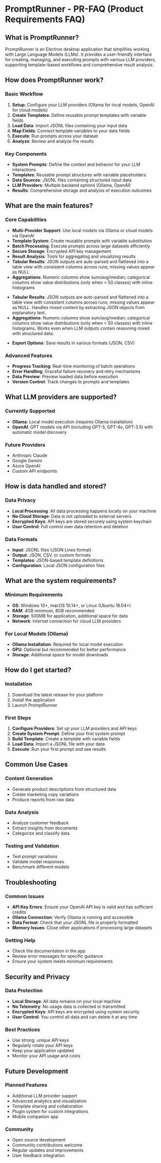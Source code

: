# PromptRunner - PR-FAQ (Product Requirements FAQ)

## What is PromptRunner?
PromptRunner is an Electron desktop application that simplifies working with Large Language Models (LLMs). It provides a user-friendly interface for creating, managing, and executing prompts with various LLM providers, supporting template-based workflows and comprehensive result analysis.

## How does PromptRunner work?

### Basic Workflow
1. **Setup**: Configure your LLM providers (Ollama for local models, OpenAI for cloud models)
2. **Create Templates**: Define reusable prompt templates with variable fields
3. **Load Data**: Import JSONL files containing your input data
4. **Map Fields**: Connect template variables to your data fields
5. **Execute**: Run prompts across your dataset
6. **Analyze**: Review and analyze the results

### Key Components
- **System Prompts**: Define the context and behavior for your LLM interactions
- **Templates**: Reusable prompt structures with variable placeholders
- **Data Sources**: JSONL files containing structured input data
- **LLM Providers**: Multiple backend options (Ollama, OpenAI)
- **Results**: Comprehensive storage and analysis of execution outcomes

## What are the main features?

### Core Capabilities
- **Multi-Provider Support**: Use local models via Ollama or cloud models via OpenAI
- **Template System**: Create reusable prompts with variable substitution
- **Batch Processing**: Execute prompts across large datasets efficiently
- **Secure Storage**: Encrypted API key management
- **Result Analysis**: Tools for aggregating and visualizing results
- **Tabular Results**: JSON outputs are auto-parsed and flattened into a table view with consistent columns across runs; missing values appear as NULL
- **Aggregations**: Numeric columns show sum/avg/median; categorical columns show value distributions (only when < 50 classes) with inline histograms
+ **Tabular Results**: JSON outputs are auto-parsed and flattened into a table view with consistent columns across runs; missing values appear as NULL. Handles mixed content by extracting JSON objects from explanatory text.
+ **Aggregations**: Numeric columns show sum/avg/median; categorical columns show value distributions (only when < 50 classes) with inline histograms. Works even when LLM outputs contain reasoning mixed with structured data.
- **Export Options**: Save results in various formats (JSON, CSV)

### Advanced Features
- **Progress Tracking**: Real-time monitoring of batch operations
- **Error Handling**: Graceful failure recovery and retry mechanisms
- **Data Preview**: Preview loaded data before execution
- **Version Control**: Track changes to prompts and templates

## What LLM providers are supported?

### Currently Supported
- **Ollama**: Local model execution (requires Ollama installation)
- **OpenAI**: GPT models via API (including GPT-5, GPT-4o, GPT-3.5) with automatic model discovery

### Future Providers
- Anthropic Claude
- Google Gemini
- Azure OpenAI
- Custom API endpoints

## How is data handled and stored?

### Data Privacy
- **Local Processing**: All data processing happens locally on your machine
- **No Cloud Storage**: Data is not uploaded to external servers
- **Encrypted Keys**: API keys are stored securely using system keychain
- **User Control**: Full control over data retention and deletion

### Data Formats
- **Input**: JSONL files (JSON Lines format)
- **Output**: JSON, CSV, or custom formats
- **Templates**: JSON-based template definitions
- **Configuration**: Local JSON configuration files

## What are the system requirements?

### Minimum Requirements
- **OS**: Windows 10+, macOS 10.14+, or Linux (Ubuntu 18.04+)
- **RAM**: 4GB minimum, 8GB recommended
- **Storage**: 500MB for application, additional space for data
- **Network**: Internet connection for cloud LLM providers

### For Local Models (Ollama)
- **Ollama Installation**: Required for local model execution
- **GPU**: Optional but recommended for better performance
- **Storage**: Additional space for model downloads

## How do I get started?

### Installation
1. Download the latest release for your platform
2. Install the application
3. Launch PromptRunner

### First Steps
1. **Configure Providers**: Set up your LLM providers and API keys
2. **Create System Prompt**: Define your first system prompt
3. **Build Template**: Create a template with variable fields
4. **Load Data**: Import a JSONL file with your data
5. **Execute**: Run your first prompt and see results

## Common Use Cases

### Content Generation
- Generate product descriptions from structured data
- Create marketing copy variations
- Produce reports from raw data

### Data Analysis
- Analyze customer feedback
- Extract insights from documents
- Categorize and classify data

### Testing and Validation
- Test prompt variations
- Validate model responses
- Benchmark different models

## Troubleshooting

### Common Issues
- **API Key Errors**: Ensure your OpenAI API key is valid and has sufficient credits
- **Ollama Connection**: Verify Ollama is running and accessible
- **Data Format**: Check that your JSONL file is properly formatted
- **Memory Issues**: Close other applications if processing large datasets

### Getting Help
- Check the documentation in the app
- Review error messages for specific guidance
- Ensure your system meets minimum requirements

## Security and Privacy

### Data Protection
- **Local Storage**: All data remains on your local machine
- **No Telemetry**: No usage data is collected or transmitted
- **Encrypted Keys**: API keys are encrypted using system security
- **User Control**: You control all data and can delete it at any time

### Best Practices
- Use strong, unique API keys
- Regularly rotate your API keys
- Keep your application updated
- Monitor your API usage and costs

## Future Development

### Planned Features
- Additional LLM provider support
- Advanced analytics and visualization
- Template sharing and collaboration
- Plugin system for custom integrations
- Mobile companion app

### Community
- Open source development
- Community contributions welcome
- Regular updates and improvements
- User feedback integration
